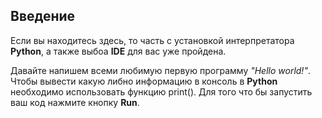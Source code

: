 ## Введение

Если вы находитесь здесь, то часть с установкой интерпретатора **Python**,
а также выбоа **IDE** для вас уже пройдена.

Давайте напишем всеми любимую первую программу *"Hello world!"*.
Чтобы вывести какую либно информацию в консоль в **Python** необходимо
использовать функцию    print().
Для того что бы запустить ваш код нажмите кнопку **Run**.